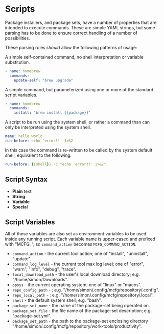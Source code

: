 # Scripts

Package installers, and package sets, have a number of properties that are intended to execute commands. These are 
simple YAML strings, but some parsing has to be done to ensure correct handling of a number of possibilities. 

These parsing rules *should* allow the following patterns of usage:

A simple self-contained command, no shell interpretation or variable substitution.

```yaml
- name: homebrew
  commands:
    update-self: "brew upgrade"
```

A simple command, but parameterized using one or more of the standard script variables.

```yaml
- name: homebrew
  commands:
    install: "brew install {{package}}"
```

A script to be run using the system shell, or rather a command than can only be interpreted using the system shell.

```yaml
name: hello world
run-before: echo 'error!!' 1>&2
```

In this case the command is re-written to be called by the system default shell, equivalent to the following.

```yaml
run-before: {{shell}} -c "echo 'error!!' 1>&2"
```

## Script Syntax

* **Plain** text
* **String**
* **Variable**
* **Special**

## Script Variables

All of these variables are also set as environment variables to be used inside any running script. Each variable name
is upper-cased and prefixed with "MCFG_", so `command_action` becomes `MCFG_COMMAND_ACTION`.

* `command_action` - the current tool action; one of "install", "uninstall", "update".
* `command_log_level` - the current tool max log level; one of "error", "warn", "info", "debug", "trace".
* `local_download_path` - the user's local download directory; e.g. "/home/simon/Downloads".
* `opsys` - the current operating system; one of "linux" or "macos".
* `repo_config_path` - ; e.g. "/home/simon/.config/mcfg/repository/.config".
* `repo_local_path` - ; e.g. "/home/simon/.config/mcfg/repository/.local".
* `shell` - the default system shell; e.g. "bash".
* `package_set_name` - the name of the package-set being operated on.
* `package_set_file` - the file name of the package-set description; e.g. "package-set.yml".
* `package_set_path` - the path to the package-set enclosing directory | "/home/simon/.config/mcfg/repository/work-tools/productivity".
